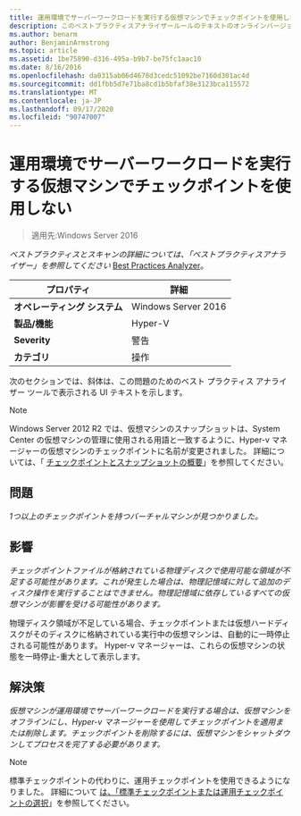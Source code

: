 ```yaml
---
title: 運用環境でサーバーワークロードを実行する仮想マシンでチェックポイントを使用しない
description: このベストプラクティスアナライザールールのテキストのオンラインバージョン。
ms.author: benarm
author: BenjaminArmstrong
ms.topic: article
ms.assetid: 1be75890-d316-495a-b9b7-be75fc1aac10
ms.date: 8/16/2016
ms.openlocfilehash: da0315ab06d4678d3cedc51092be7160d301ac4d
ms.sourcegitcommit: dd1fbb5d7e71ba8cd1b5bfaf38e3123bca115572
ms.translationtype: MT
ms.contentlocale: ja-JP
ms.lasthandoff: 09/17/2020
ms.locfileid: "90747007"
---
```

# <a name="avoid-using-checkpoints-on-a-virtual-machine-that-runs-a-server-workload-in-a-production-environment"></a>運用環境でサーバーワークロードを実行する仮想マシンでチェックポイントを使用しない

>適用先:Windows Server 2016



*ベストプラクティスとスキャンの詳細については、「ベストプラクティスアナライザー」を参照してください* [Best Practices Analyzer](https://go.microsoft.com/fwlink/?LinkId=122786)。

|プロパティ|詳細|
|-|-|
|**オペレーティング システム**|Windows Server 2016|
|**製品/機能**|Hyper-V|
|**Severity**|警告|
|**カテゴリ**|操作|

次のセクションでは、斜体は、この問題のためのベスト プラクティス アナライザー ツールで表示される UI テキストを示します。

> [!NOTE]
> Windows Server 2012 R2 では、仮想マシンのスナップショットは、System Center の仮想マシンの管理に使用される用語と一致するように、Hyper-v マネージャーの仮想マシンのチェックポイントに名前が変更されました。 詳細については、「 [チェックポイントとスナップショットの概要](/previous-versions/windows/it-pro/windows-server-2012-R2-and-2012/dn818483(v=ws.11))」を参照してください。

## <a name="issue"></a>問題

*1つ以上のチェックポイントを持つバーチャルマシンが見つかりました。*

## <a name="impact"></a>影響

*チェックポイントファイルが格納されている物理ディスクで使用可能な領域が不足する可能性があります。これが発生した場合は、物理記憶域に対して追加のディスク操作を実行することはできません。物理記憶域に依存しているすべての仮想マシンが影響を受ける可能性があります。*

物理ディスク領域が不足している場合、チェックポイントまたは仮想ハードディスクがそのディスクに格納されている実行中の仮想マシンは、自動的に一時停止される可能性があります。 Hyper-v マネージャーは、これらの仮想マシンの状態を一時停止-重大として表示します。

## <a name="resolution"></a>解決策

*仮想マシンが運用環境でサーバーワークロードを実行する場合は、仮想マシンをオフラインにし、Hyper-v マネージャーを使用してチェックポイントを適用または削除します。チェックポイントを削除するには、仮想マシンをシャットダウンしてプロセスを完了する必要があります。*

> [!NOTE]
> 標準チェックポイントの代わりに、運用チェックポイントを使用できるようになりました。 詳細について [は、「標準チェックポイントまたは運用チェックポイントの選択](../manage/Choose-between-standard-or-production-checkpoints-in-Hyper-V.md)」を参照してください。